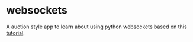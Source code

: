 # websockets
A auction style app to learn about using python websockets based on this [tutorial](https://www.youtube.com/watch?v=uGGEwKXchTc&amp;list=WL&amp;index=10&amp;ab_channel=EvgenyMaksimov).
